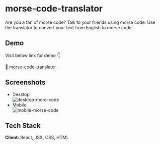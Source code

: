 # morse-code-translator

Are you a fan of morse code? Talk to your friends using morse code. Use the translator to convert your text from English to morse code.

## Demo

Visit below link for demo 👇

🔗 [morse-code-translator](https://translation-to-morse-code.netlify.app/)

## Screenshots

- Desktop\
  ![desktop-more-code](https://user-images.githubusercontent.com/31516195/152009629-8af0642e-f400-4504-a46a-f7cb83a9aa73.png)
- Mobile\
  ![mobile-morse-code](https://user-images.githubusercontent.com/31516195/152009619-cbd45a1d-7ace-4ffd-ac67-a4e2d4719b17.png)

## Tech Stack

**Client:** React, JSX, CSS, HTML
